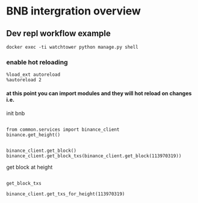 # BNB intergration overview

## Dev repl workflow example
```
docker exec -ti watchtower python manage.py shell
```
### enable hot reloading
```
%load_ext autoreload
%autoreload 2
```

#### at this point you can import modules and they will hot reload on changes i.e.

init bnb
```

from common.services import binance_client
binance.get_height()


binance_client.get_block()
binance_client.get_block_txs(binance_client.get_block(113970319))
```
get block at height
```

get_block_txs

binance_client.get_txs_for_height(113970319)
```

